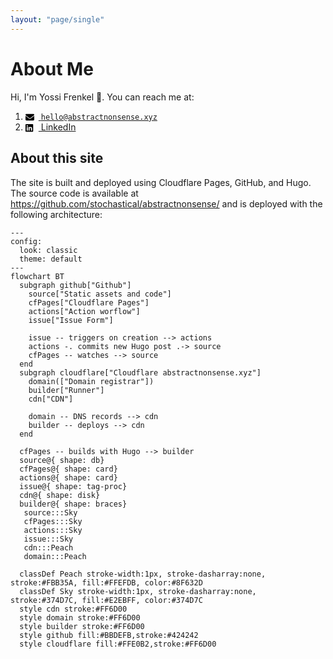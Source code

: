 ```yaml
---
layout: "page/single"
---
```


# About Me

Hi, I'm Yossi Frenkel 👋. You can reach me at:

1. [<svg xmlns="http://www.w3.org/2000/svg" class="icon" aria-hidden="true" focusable="false" viewBox="0 0 512 512" style="width: 1em; height: 1em; vertical-align: middle; margin-right: 0.5em;"><path d="M48 64C21.5 64 0 85.5 0 112c0 15.1 7.1 29.3 19.2 38.4L236.8 313.6c11.4 8.5 27 8.5 38.4 0L492.8 150.4c12.1-9.1 19.2-23.3 19.2-38.4c0-26.5-21.5-48-48-48L48 64zM0 176L0 384c0 35.3 28.7 64 64 64l384 0c35.3 0 64-28.7 64-64l0-208L294.4 339.2c-22.8 17.1-54 17.1-76.8 0L0 176z"/></svg>  <code>hello@abstractnonsense.xyz</code>](mailto:hello@abstractnonsense.xyz?subject=Hi&body=Hello,)
2. [<svg xmlns="http://www.w3.org/2000/svg" class="icon" aria-hidden="true" focusable="false" viewBox="0 0 512 512" style="width: 1em; height: 1em; vertical-align: middle; margin-right: 0.5em;"><path d="M416 32H31.9C14.3 32 0 46.5 0 64.3v383.4C0 465.5 14.3 480 31.9 480H416c17.6 0 32-14.5 32-32.3V64.3c0-17.8-14.4-32.3-32-32.3zM135.4 416H69V202.2h66.5V416zm-33.2-243c-21.3 0-38.5-17.3-38.5-38.5S80.9 96 102.2 96c21.2 0 38.5 17.3 38.5 38.5 0 21.3-17.2 38.5-38.5 38.5zm282.1 243h-66.4V312c0-24.8-.5-56.7-34.5-56.7-34.6 0-39.9 27-39.9 54.9V416h-66.4V202.2h63.7v29.2h.9c8.9-16.8 30.6-34.5 62.9-34.5 67.2 0 79.7 44.3 79.7 101.9V416z"/></svg> LinkedIn](https://www.linkedin.com/in/y-frenkel "LinkedIn")

<!--!Font Awesome Free 6.6.0 by @fontawesome - https://fontawesome.com License - https://fontawesome.com/license/free Copyright 2024 Fonticons, Inc.-->

## About this site

The site is built and deployed using Cloudflare Pages, GitHub, and Hugo. The source code is available at <https://github.com/stochastical/abstractnonsense/> and is deployed with the following architecture:

```mermaid
---
config:
  look: classic
  theme: default
---
flowchart BT
  subgraph github["Github"]
    source["Static assets and code"]
    cfPages["Cloudflare Pages"]
    actions["Action worflow"]
    issue["Issue Form"]

    issue -- triggers on creation --> actions
    actions -. commits new Hugo post .-> source
    cfPages -- watches --> source
  end
  subgraph cloudflare["Cloudflare abstractnonsense.xyz"]
    domain(["Domain registrar"])
    builder["Runner"]
    cdn["CDN"]

    domain -- DNS records --> cdn
    builder -- deploys --> cdn
  end

  cfPages -- builds with Hugo --> builder
  source@{ shape: db}
  cfPages@{ shape: card}
  actions@{ shape: card}
  issue@{ shape: tag-proc}
  cdn@{ shape: disk}
  builder@{ shape: braces}
   source:::Sky
   cfPages:::Sky
   actions:::Sky
   issue:::Sky
   cdn:::Peach
   domain:::Peach

  classDef Peach stroke-width:1px, stroke-dasharray:none, stroke:#FBB35A, fill:#FFEFDB, color:#8F632D
  classDef Sky stroke-width:1px, stroke-dasharray:none, stroke:#374D7C, fill:#E2EBFF, color:#374D7C
  style cdn stroke:#FF6D00
  style domain stroke:#FF6D00
  style builder stroke:#FF6D00
  style github fill:#BBDEFB,stroke:#424242
  style cloudflare fill:#FFE0B2,stroke:#FF6D00
```

